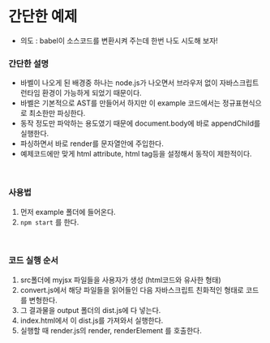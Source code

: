 # 간단한 예제

- 의도 : babel이 소스코드를 변환시켜 주는데 한번 나도 시도해 보자!



### 간단한 설명

- 바벨이 나오게 된 배경중 하나는 node.js가 나오면서 브라우저 없이 자바스크립트 런타임 환경이 가능하게 되었기 때문이다.
- 바벨은 기본적으로 AST를 만들어서 하지만 이 example 코드에서는 정규표현식으로 최소한만 파싱한다.
- 동작 정도만 파악하는 용도였기 때문에 document.body에 바로 appendChild를 실행한다.
- 파싱하면서 바로 render를 문자열안에 주입한다.
- 예제코드에만 맞게 html attribute, html tag등을 설정해서 동작이 제한적이다.

​    

### 사용법

1. 먼저 example 폴더에 들어온다.
2. `npm start` 를 한다.

​    

### 코드 실행 순서

1. src폴더에 myjsx 파일들을 사용자가 생성 (html코드와 유사한 형태)
2. convert.js에서 해당 파일들을 읽어들인 다음 자바스크립트 친화적인 형태로 코드를 변형한다.
3. 그 결과물을 output 폴더의 dist.js에 다 넣는다.
4. index.html에서 이 dist.js를 가져와서 실행한다.
5. 실행할 때 render.js의 render, renderElement 를 호출한다.
   ​
